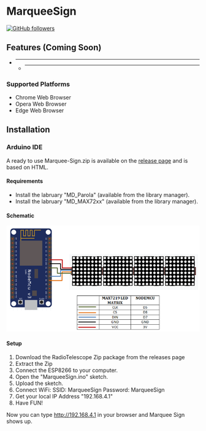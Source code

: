 # MarqueeSign

[![GitHub followers](https://img.shields.io/github/followers/Furkanprlk?style=social)](https://github.com/Furkanprlk) 


## Features (Coming Soon)
* ---------
    * --------

### Supported Platforms
* Chrome Web Browser
* Opera Web Browser
* Edge Web Browser



## Installation

### Arduino IDE
A ready to use Marquee-Sign.zip is available on the [release page](https://github.com/Furkanprlk/Marquee-Sign/) and is based on HTML.

#### Requirements
* Install the labruary "MD_Parola" (available from the library manager).
* Install the labruary "MD_MAX72xx" (available from the library manager).

#### Schematic
![Schematic](https://github.com/Furkanprlk/Marquee-Sign/blob/main/photos/schematic.png)

#### Setup

1. Download the RadioTelescope Zip package from the releases page
2. Extract the Zip
3. Connect the ESP8266 to your computer.
4. Open the "MarqueeSign.ino" sketch.
5. Upload the sketch.
6. Connect WiFi: SSID: MarqueeSign Password: MarqueeSign
7. Get your local IP Address "192.168.4.1"
8. Have FUN!

Now you can type http://192.168.4.1 in your browser and Marquee Sign shows up.
